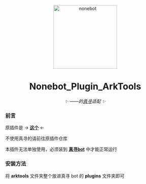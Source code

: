 <p align="center">
  <a href="https://v2.nonebot.dev/"><img src="https://v2.nonebot.dev/logo.png" width="200" height="200" alt="nonebot"></a>
</p>

<div align="center">

# **Nonebot_Plugin_ArkTools**

_✨ ——的[真寻](https://github.com/HibiKier/zhenxun_bot)适配 ✨_
  
</div>

### 前言

原插件是 -> **[这个](https://github.com/NumberSir/nonebot_plugin_arktools)** <- 

不使用真寻的请前往原插件仓库

本插件无法单独使用，必须装到 **[真寻bot](https://github.com/HibiKier/zhenxun_bot)** 中才能正常运行

### 安装方法

将 **arktools** 文件夹整个放进真寻 bot 的 **plugins** 文件夹即可